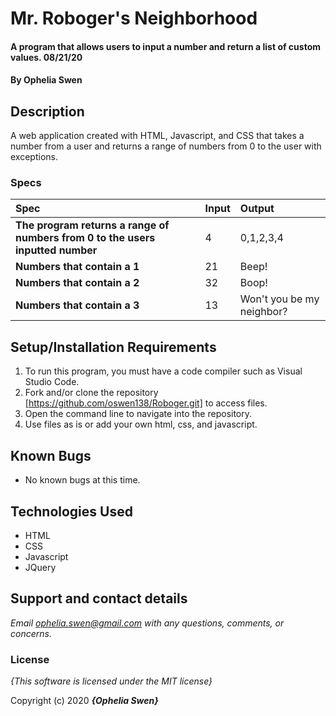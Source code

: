 # Mr. Roboger's Neighborhood

#### A program that allows users to input a number and return a list of custom values. 08/21/20

#### By **Ophelia Swen**

## Description

A web application created with HTML, Javascript, and CSS that takes a number from a user and returns a range of numbers from 0 to the user with exceptions.

### Specs
| Spec | Input | Output |
| :-------------     | :------------- | :------------- |
| **The program returns a range of numbers from 0 to the users inputted number** | 4 | 0,1,2,3,4 |
| **Numbers that contain a 1** |  21 | Beep! |
| **Numbers that contain a 2**| 32 | Boop! |
| **Numbers that contain a 3**| 13 | Won't you be my neighbor? |

## Setup/Installation Requirements

1. To run this program, you must have a code compiler such as Visual Studio Code. 
2. Fork and/or clone the repository [https://github.com/oswen138/Roboger.git] to access files.
3. Open the command line to navigate into the repository.
4. Use files as is or add your own html, css, and javascript. 

## Known Bugs
* No known bugs at this time.

## Technologies Used
* HTML
* CSS
* Javascript
* JQuery

## Support and contact details

_Email ophelia.swen@gmail.com with any questions, comments, or concerns._

### License

*{This software is licensed under the MIT license}*

Copyright (c) 2020 **_{Ophelia Swen}_**